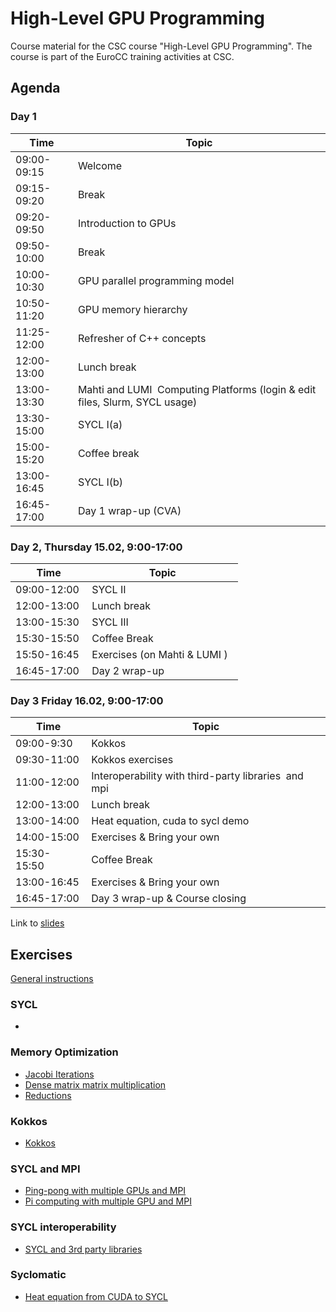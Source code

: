 # High-Level GPU Programming

Course material for the CSC course "High-Level GPU Programming". The course is
part of the EuroCC training activities at CSC.

## Agenda

### Day 1

| Time | Topic |
| ---- | ----- |
| 09:00-09:15 | Welcome 
| 09:15-09:20 | Break 
| 09:20-09:50 | Introduction to GPUs
| 09:50-10:00 | Break 
| 10:00-10:30 | GPU parallel programming model
| 10:50-11:20 | GPU memory hierarchy
| 11:25-12:00 | Refresher of C++ concepts
| 12:00-13:00 | Lunch break
| 13:00-13:30 | Mahti and LUMI  Computing Platforms (login & edit files, Slurm, SYCL  usage)
| 13:30-15:00 | SYCL I(a)
| 15:00-15:20 | Coffee break
| 13:00-16:45 | SYCL I(b)
| 16:45-17:00 | Day 1 wrap-up (CVA)

### Day 2, Thursday 15.02, 9:00-17:00

| Time | Topic |
| ---- | ----- |
| 09:00-12:00 | SYCL II
| 12:00-13:00 | Lunch break
| 13:00-15:30 | SYCL III 
| 15:30-15:50 | Coffee Break
| 15:50-16:45 | Exercises (on Mahti & LUMI )   
| 16:45-17:00 | Day 2 wrap-up

### Day 3 Friday 16.02, 9:00-17:00

| Time | Topic |
| ---- | ----- |
| 09:00-9:30  | Kokkos 
| 09:30-11:00 | Kokkos exercises
| 11:00-12:00 | Interoperability with third-party libraries  and mpi
| 12:00-13:00 | Lunch break
| 13:00-14:00 | Heat equation, cuda to sycl demo
| 14:00-15:00 | Exercises & Bring your own 
| 15:30-15:50 | Coffee Break
| 13:00-16:45 | Exercises & Bring your own
| 16:45-17:00 | Day 3 wrap-up & Course closing


Link to [slides](https://kannu.csc.fi/s/gZSBE8DbeEKZjRw)
## Exercises

[General instructions](Exercise_Instructions.md)

### SYCL 

- 

### Memory Optimization

- [Jacobi Iterations](exercises/sycl/07-jacobi)
- [Dense matrix matrix multiplication](exercises/sycl/04-matrix-matrix-mul)
- [Reductions](exercises/sycl/06-reduction-direct)

### Kokkos
- [Kokkos](/exercises/kokkos)

### SYCL and MPI
- [Ping-pong with multiple GPUs and MPI](exercises/sycl/08-ping-pong)
- [Pi computing with multiple GPU and MPI](exercises/sycl/11-pi/)
  
### SYCL interoperability

- [SYCL and 3rd party libraries](exercises/sycl/09-interoperability/)

### Syclomatic
- [Heat equation from CUDA to SYCL](exercises/sycl/10-heat-equation-from-cuda/)
 
